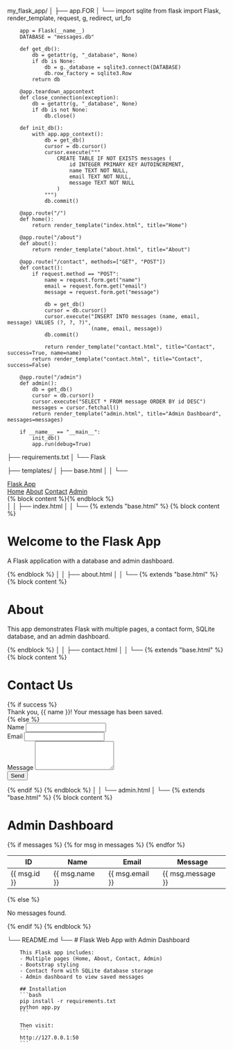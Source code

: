 my_flask_app/
│
├── app.FOR
│   └──
        import sqlite
        from flask import Flask, render_template, request, g, redirect, url_fo

        app = Flask(__name__)
        DATABASE = "messages.db"

        def get_db():
            db = getattr(g, "_database", None)
            if db is None:
                db = g._database = sqlite3.connect(DATABASE)
                db.row_factory = sqlite3.Row
            return db

        @app.teardown_appcontext
        def close_connection(exception):
            db = getattr(g, "_database", None)
            if db is not None:
                db.close()

        def init_db():
            with app.app_context():
                db = get_db()
                cursor = db.cursor()
                cursor.execute("""
                    CREATE TABLE IF NOT EXISTS messages (
                        id INTEGER PRIMARY KEY AUTOINCREMENT,
                        name TEXT NOT NULL,
                        email TEXT NOT NULL,
                        message TEXT NOT NULL
                    )
                """)
                db.commit()

        @app.route("/")
        def home():
            return render_template("index.html", title="Home")

        @app.route("/about")
        def about():
            return render_template("about.html", title="About")

        @app.route("/contact", methods=["GET", "POST"])
        def contact():
            if request.method == "POST":
                name = request.form.get("name")
                email = request.form.get("email")
                message = request.form.get("message")

                db = get_db()
                cursor = db.cursor()
                cursor.execute("INSERT INTO messages (name, email, message) VALUES (?, ?, ?)",
                               (name, email, message))
                db.commit()

                return render_template("contact.html", title="Contact", success=True, name=name)
            return render_template("contact.html", title="Contact", success=False)

        @app.route("/admin")
        def admin():
            db = get_db()
            cursor = db.cursor()
            cursor.execute("SELECT * FROM message ORDER BY id DESC")
            messages = cursor.fetchall()
            return render_template("admin.html", title="Admin Dashboard", messages=messages)

        if __name__ == "__main__":
            init_db()
            app.run(debug=True)

├── requirements.txt
│   └──
        Flask

├── templates/
│   ├── base.html
│   │   └──
                <!DOCTYPE html>
                <html lang="en">
                <head>
                    <meta charset="UTF-8">
                    <meta name="viewport" content="width=device-width, initial-scale=1.0">
                    <title>{{ title if title else "Flask App" }}</title>
                    <link href="https://cdn.jsdelivr.net/npm/bootstrap@5.3.0/dist/css/bootstrap.min.css" rel="stylesheet">
                </head>
                <body>
                    <nav class="navbar navbar-expand-lg navbar-dark bg-dark">
                        <div class="container">
                            <a class="navbar-brand" href="/">Flask App</a>
                            <div>
                                <a class="nav-link d-inline text-white" href="/">Home</a>
                                <a class="nav-link d-inline text-white" href="/about">About</a>
                                <a class="nav-link d-inline text-white" href="/contact">Contact</a>
                                <a class="nav-link d-inline text-warning" href="/admin">Admin</a>
                            </div>
                        </div>
                    </nav>
                    <div class="container mt-4">
                        {% block content %}{% endblock %}
                    </div>
                </body>
                </html>
│
│   ├── index.html
│   │   └──
                {% extends "base.html" %}
                {% block content %}
                <h1>Welcome to the Flask App</h1>
                <p class="lead">A Flask application with a database and admin dashboard.</p>
                {% endblock %}
│
│   ├── about.html
│   │   └──
                {% extends "base.html" %}
                {% block content %}
                <h1>About</h1>
                <p>This app demonstrates Flask with multiple pages, a contact form, SQLite database, and an admin dashboard.</p>
                {% endblock %}
│
│   ├── contact.html
│   │   └──
                {% extends "base.html" %}
                {% block content %}
                <h1>Contact Us</h1>
                {% if success %}
                    <div class="alert alert-success">Thank you, {{ name }}! Your message has been saved.</div>
                {% else %}
                    <form method="POST">
                        <div class="mb-3">
                            <label class="form-label">Name</label>
                            <input type="text" class="form-control" name="name" required>
                        </div>
                        <div class="mb-3">
                            <label class="form-label">Email</label>
                            <input type="email" class="form-control" name="email" required>
                        </div>
                        <div class="mb-3">
                            <label class="form-label">Message</label>
                            <textarea class="form-control" name="message" rows="4" required></textarea>
                        </div>
                        <button type="submit" class="btn btn-primary">Send</button>
                    </form>
                {% endif %}
                {% endblock %}
│
│   └── admin.html
│       └──
                {% extends "base.html" %}
                {% block content %}
                <h1>Admin Dashboard</h1>
                {% if messages %}
                    <table class="table table-bordered">
                        <thead>
                            <tr>
                                <th>ID</th>
                                <th>Name</th>
                                <th>Email</th>
                                <th>Message</th>
                            </tr>
                        </thead>
                        <tbody>
                            {% for msg in messages %}
                                <tr>
                                    <td>{{ msg.id }}</td>
                                    <td>{{ msg.name }}</td>
                                    <td>{{ msg.email }}</td>
                                    <td>{{ msg.message }}</td>
                                </tr>
                            {% endfor %}
                        </tbody>
                    </table>
                {% else %}
                    <p>No messages found.</p>
                {% endif %}
                {% endblock %}

└── README.md
    └──
        # Flask Web App with Admin Dashboard

        This Flask app includes:
        - Multiple pages (Home, About, Contact, Admin)
        - Bootstrap styling
        - Contact form with SQLite database storage
        - Admin dashboard to view saved messages

        ## Installation
        ```bash
        pip install -r requirements.txt
        python app.py
        ```

        Then visit:
        ```
        http://127.0.0.1:50
        ```
